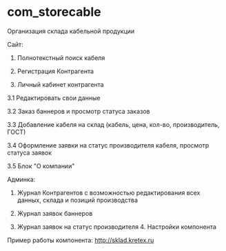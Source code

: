 # com_storecable
Организация склада кабельной продукции

Сайт: 

1. Полнотекстный поиск кабеля 

2. Регистрация Контрагента 

3. Личный кабинет контрагента 

3.1 Редактировать свои данные 

3.2 Заказ баннеров и просмотр статуса заказов 

3.3 Добавление кабеля на склад (кабель, цена, кол-во, производитель, ГОСТ) 

3.4 Оформление заявки на статус производителя кабеля, просмотр статуса заявок 

3.5 Блок "О компании"

Админка: 
1. Журнал Контрагентов с возможностью редактирования всех данных, склада и позиций производства 

2. Журнал заявок баннеров 

3. Журнал заявок на статус производителя 4. Настройки компонента

Пример работы компонента: 
http://sklad.kretex.ru
